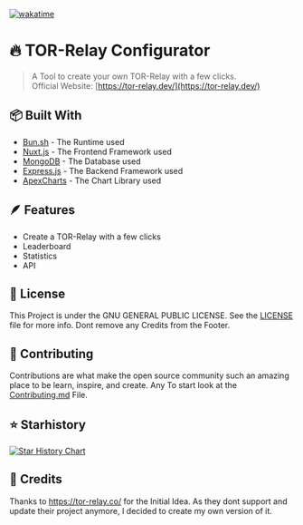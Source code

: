 [![wakatime](https://wakatime.com/badge/user/1b863d20-30af-46ca-add5-692804513d23/project/018d8815-54d3-47ee-8445-22af9f31f17b.svg)](https://wakatime.com/badge/user/1b863d20-30af-46ca-add5-692804513d23/project/018d8815-54d3-47ee-8445-22af9f31f17b)
# 🔥 TOR-Relay Configurator
> A Tool to create your own TOR-Relay with a few clicks. <br>
> Official Website: [https://tor-relay.dev/](https://tor-relay.dev/)

## 📦 Built With
- [Bun.sh](https://bun.sh) - The Runtime used
- [Nuxt.js](https://nuxtjs.org) - The Frontend Framework used
- [MongoDB](https://mongodb.com) - The Database used
- [Express.js](https://expressjs.com) - The Backend Framework used
- [ApexCharts](https://apexcharts.com) - The Chart Library used

## 🪶 Features
- Create a TOR-Relay with a few clicks
- Leaderboard
- Statistics
- API

## 📰 License
This Project is under the GNU GENERAL PUBLIC LICENSE. See the [LICENSE](LICENSE) file for more info.
Dont remove any Credits from the Footer.

## 📜 Contributing
Contributions are what make the open source community such an amazing place to be learn, inspire, and create. Any
To start look at the [Contributing.md](CONTRIBUTING.md) File.

## ⭐ Starhistory
[![Star History Chart](https://api.star-history.com/svg?repos=Wuemeli/tor-relay-configurator&type=Date)](https://star-history.com/#Wuemeli/tor-relay-configurator&Date)

## 📝 Credits
Thanks to https://tor-relay.co/ for the Initial Idea. As they dont support and update their project anymore, I decided to create my own version of it.

